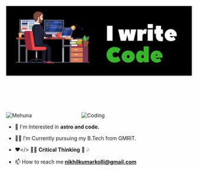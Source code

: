 <div align="center">
 <img src ="./banner.jpg" />
</div>

<br><br>
<br><br>

<img align="right" alt="Coding" width="300" src="./giff.gif">

<p align="left"> <img src="https://komarev.com/ghpvc/?username=kollinikhilkumar&label=Profile%20views&color=0e75b6&style=flat" alt="Mehuna" /> </p>

- 🔭 I'm Interested in **astro and code.**

- 😶‍🌫️ I’m Currently pursuing my B.Tech from GMRIT.

- ❤️</> 🧑‍💻 **Critical Thinking** 🧠 🎶

- 📫 How to reach me **nikhilkumarkolli@gmail.com**

